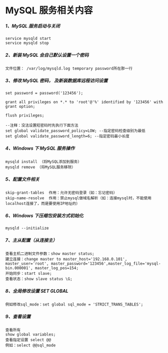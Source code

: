 # MySQL 服务相关内容

##### 1、MySQL 服务启动与关闭

```
service mysqld start
service mysqld stop
```

##### 2、新装 MySQL 会自己默认设置一个密码

```
文件位置： /var/log/mysqld.log temporary password所在那一行
```

##### 3、修改 MySQL 密码， 及新装数据库远程访问设置

```
set password = password('123456');

grant all privileges on *.* to 'root'@'%' identified by '123456' with grant option;

flush privileges;

--注释：没法设置短密码时先执行下面方法
set global validate_password_policy=LOW; --指定密码检查级别为最低
set global validate_password_length=6; --指定密码最小长度
```

##### 4、Windows 下 MySQL 服务操作

```
mysqld install （将MySQL添加到服务）
mysqld remove （将MySQL服务移除）
```

##### 5、配置文件相关

```
skip-grant-tables  作用：允许无密码登录（如：忘记密码）
skip-name-resolve  作用：禁止mysql做域名解析（如：连接mysql时，不能使用 localhost连接了，而是要使用IP地址的）
```

##### 6、Windows 下压缩包安装方式初始化

```
mysqld --initialize
```

##### 7、主从配置（从连接主）

```
查看主机二进制文件参数：show master status;
建立连接：change master to master_host='192.168.0.101', master_user='root', master_password='123456',master_log_file='mysql-bin.000001', master_log_pos=154;
开始同步：start slave;
查看状态：show slave status \G;
```

##### 8、全局修改设置 SET GLOBAL

```
例如修改sql_mode：set global sql_mode = 'STRICT_TRANS_TABLES';
```

##### 9、查看设置

```
查看所有
show global variables;
查看指定设置 select @@
例如：select @@sql_mode
```
